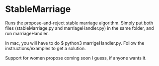 StableMarriage
==============

Runs the propose-and-reject stable marriage algorithm.
Simply put both files (stableMarriage.py and marriageHandler.py) in the same folder, and run marriageHandler.

In mac, you will have to do $ python3 marrigeHandler.py.
Follow the instructions/examples to get a solution.

Support for women propose coming soon I guess, if anyone wants it.
